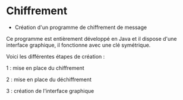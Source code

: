 # Chiffrement
- Création d'un programme de chiffrement de message

Ce programme est entièrement développé en Java et il dispose d'une interface graphique, il fonctionne avec une clé symétrique.

Voici les différentes étapes de création :

1 : mise en place du chiffrement

2 : mise en place du déchiffrement

3 : création de l'interface graphique

